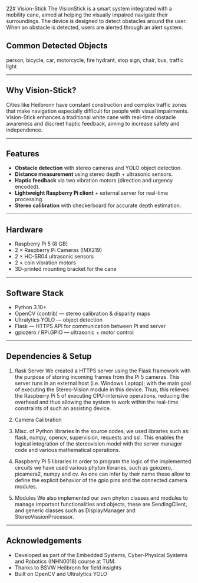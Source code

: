 22# Vision-Stick
The VisionStick is a smart system integrated with a mobility cane, aimed at helping the visually impaired navigate their surroundings. The device is designed to detect obstacles around the user. When an obstacle is detected, users are alerted through an alert system. 

## Common Detected Objects
person, bicycle, car, motorcycle, fire hydrant, stop sign, chair, bus, traffic light

---

## Why Vision-Stick?
Cities like Heilbronn have constant construction and complex traffic zones that make navigation especially difficult for people with visual impairments.  
Vision-Stick enhances a traditional white cane with real-time obstacle awareness and discreet haptic feedback, aiming to increase safety and independence.

---

## Features
- **Obstacle detection** with stereo cameras and YOLO object detection.  
- **Distance measurement** using stereo depth + ultrasonic sensors.  
- **Haptic feedback** via two vibration motors (direction and urgency encoded).  
- **Lightweight Raspberry Pi client** + external server for real-time processing.  
- **Stereo calibration** with checkerboard for accurate depth estimation.

---

## Hardware
- Raspberry Pi 5 (8 GB)
- 2 × Raspberry Pi Cameras (IMX219)  
- 2 × HC-SR04 ultrasonic sensors  
- 2 × coin vibration motors  
- 3D-printed mounting bracket for the cane

---

## Software Stack
- Python 3.10+  
- OpenCV (contrib) — stereo calibration & disparity maps  
- Ultralytics YOLO — object detection  
- Flask — HTTPS API for communication between Pi and server  
- gpiozero / RPi.GPIO — ultrasonic + motor control

---

## Dependencies & Setup
1) flask Server
   We created a HTTPS server using the Flask framework with the purpose of storing incoming frames from the Pi 5 cameras. This server runs in an external host (i.e. Windows Laptop); with the main goal of executing the Stereo-Vision module in this device.
   Thus, this relieves the Raspberry Pi 5 of executing CPU-intensive operations, reducing the overhead and thus allowing the system to work within the real-time constraints of such an assisting device.

2) Camera Calibration
  
3) Misc. of Python libraries
   In the source codes, we used libraries such as: flask, numpy, opencv, supervision, requests and ssl. This enables the logical integration of the stereovision model with the server manager code and various mathematical operations.
4) Raspberry Pi 5 libraries
   In order to program the logic of the implemented circuits we have used various phyton libraries, such as gpiozero, picamera2, numpy and cv. As one can infer by their name these allow to define the explicit behavior of the gpio pins and the connected camera modules.

5) Modules
   We also implemented our own phyton classes and modules to manage important functionalities and objects, these are SendingClient, and generic classes such as DisplayManager and StereoVissionProcessor.
  
---

## Acknowledgements
- Developed as part of the Embedded Systems, Cyber-Physical Systems and Robotics (INHN0018) course at TUM. 
- Thanks to BSVW Heilbronn for field insights
- Built on OpenCV and Ultralytics YOLO
